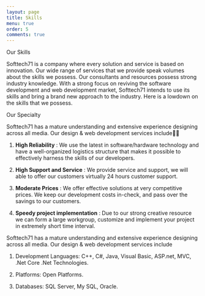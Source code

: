 ```yaml
---
layout: page
title: Skills
menu: true
order: 5
comments: true
---
```


Our Skills

Softtech71 is a company where every solution and service is based on innovation. Our wide range of services that we provide speak volumes about the skills we possess. Our consultants and resources possess strong industry knowledge. With a strong focus on reviving the software development and web development market, Softtech71 intends to use its skills and bring a brand new approach to the industry. Here is a lowdown on the skills that we possess.

Our Specialty

Softtech71 has a mature understanding and extensive experience designing across all media. Our design &amp; web development services include

1. **High Reliability** : We use the latest in software/hardware technology and have a well-organized logistics structure that makes it possible to effectively harness the skills of our developers.

2. **High Support and Service** : We provide service and support, we will able to offer our customers virtually 24 hours customer support.

3. **Moderate Prices** : We offer effective solutions at very competitive prices. We keep our development costs in-check, and pass over the savings to our customers.

4. **Speedy project implementation** : Due to our strong creative resource we can form a large workgroup, customize and implement your project in extremely short time interval.

Softtech71 has a mature understanding and extensive experience designing across all media. Our design &amp; web development services include

1. Development Languages: C++, C#, Java, Visual Basic, ASP.net, MVC, .Net Core .Net Technologies.

2. Platforms: Open Platforms.

3. Databases: SQL Server, My SQL, Oracle.
